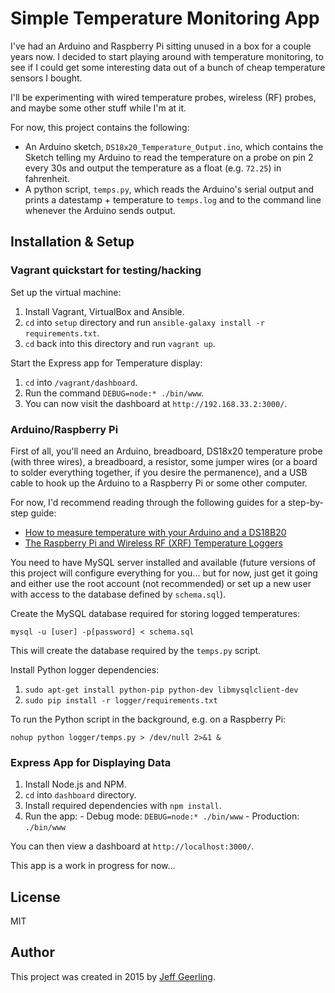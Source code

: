# Simple Temperature Monitoring App

I've had an Arduino and Raspberry Pi sitting unused in a box for a couple years now. I decided to start playing around with temperature monitoring, to see if I could get some interesting data out of a bunch of cheap temperature sensors I bought.

I'll be experimenting with wired temperature probes, wireless (RF) probes, and maybe some other stuff while I'm at it.

For now, this project contains the following:

  - An Arduino sketch, `DS18x20_Temperature_Output.ino`, which contains the Sketch telling my Arduino to read the temperature on a probe on pin 2 every 30s and output the temperature as a float (e.g. `72.25`) in fahrenheit.
  - A python script, `temps.py`, which reads the Arduino's serial output and prints a datestamp + temperature to `temps.log` and to the command line whenever the Arduino sends output.

## Installation & Setup

### Vagrant quickstart for testing/hacking

Set up the virtual machine:

  1. Install Vagrant, VirtualBox and Ansible.
  2. `cd` into `setup` directory and run `ansible-galaxy install -r requirements.txt`.
  3. `cd` back into this directory and run `vagrant up`.

Start the Express app for Temperature display:

  1. `cd` into `/vagrant/dashboard`.
  2. Run the command `DEBUG=node:* ./bin/www`.
  3. You can now visit the dashboard at `http://192.168.33.2:3000/`.

### Arduino/Raspberry Pi

First of all, you'll need an Arduino, breadboard, DS18x20 temperature probe (with three wires), a breadboard, a resistor, some jumper wires (or a board to solder everything together, if you desire the permanence), and a USB cable to hook up the Arduino to a Raspberry Pi or some other computer.

For now, I'd recommend reading through the following guides for a step-by-step guide:

  - [How to measure temperature with your Arduino and a DS18B20](http://www.tweaking4all.com/hardware/arduino/arduino-ds18b20-temperature-sensor/)
  - [The Raspberry Pi and Wireless RF (XRF) Temperature Loggers](http://www.seanlandsman.com/2013/02/the-raspberry-pi-and-wireless-rf-xrf.html)

You need to have MySQL server installed and available (future versions of this project will configure everything for you... but for now, just get it going and either use the root account (not recommended) or set up a new user with access to the database defined by `schema.sql`).

Create the MySQL database required for storing logged temperatures:

    mysql -u [user] -p[password] < schema.sql

This will create the database required by the `temps.py` script.

Install Python logger dependencies:

  1. `sudo apt-get install python-pip python-dev libmysqlclient-dev`
  2. `sudo pip install -r logger/requirements.txt`

To run the Python script in the background, e.g. on a Raspberry Pi:

    nohup python logger/temps.py > /dev/null 2>&1 &

### Express App for Displaying Data

  1. Install Node.js and NPM.
  2. `cd` into `dashboard` directory.
  3. Install required dependencies with `npm install`.
  4. Run the app:
    - Debug mode: `DEBUG=node:* ./bin/www`
    - Production: `./bin/www`

You can then view a dashboard at `http://localhost:3000/`.

This app is a work in progress for now...

## License

MIT

## Author

This project was created in 2015 by [Jeff Geerling](http://jeffgeerling.com/).
